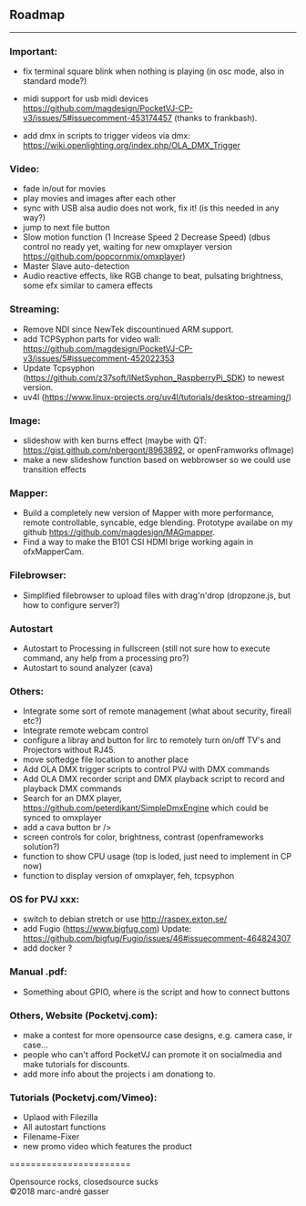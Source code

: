 ## Roadmap
**********
### Important:<br />

- fix terminal square blink when nothing is playing (in osc mode, also in standard mode?) <br />
- midi support for usb midi devices https://github.com/magdesign/PocketVJ-CP-v3/issues/5#issuecomment-453174457 (thanks to frankbash).<br />

- add dmx in scripts to trigger videos via dmx: https://wiki.openlighting.org/index.php/OLA_DMX_Trigger <br />

### Video: <br />
- fade in/out for movies <br />
- play movies and images after each other <br />
- sync with USB alsa audio does not work, fix it! (is this needed in any way?)<br />
- jump to next file button <br />
- Slow motion function (1 Increase Speed 2 Decrease Speed) (dbus control no ready yet, waiting for new omxplayer version https://github.com/popcornmix/omxplayer)<br />
- Master Slave auto-detection<br />
- Audio reactive effects, like RGB change to beat, pulsating brightness, some efx similar to camera effects<br />

### Streaming: <br />
- Remove NDI since NewTek discountinued ARM support.<br />
- add TCPSyphon parts for video wall: https://github.com/magdesign/PocketVJ-CP-v3/issues/5#issuecomment-452022353<br />
- Update Tcpsyphon (https://github.com/z37soft/INetSyphon_RaspberryPi_SDK) to newest version.<br />
- uv4l (https://www.linux-projects.org/uv4l/tutorials/desktop-streaming/)<br />

### Image: <br />
- slideshow with ken burns effect (maybe with QT: https://gist.github.com/nbergont/8963892, or openFramworks ofImage) <br />
- make a new slideshow function based on webbrowser so we could use transition effects <br />

### Mapper: <br />
- Build a completely new version of Mapper with more performance, remote controllable, syncable, edge blending. Prototype availabe on my github https://github.com/magdesign/MAGmapper. <br />
- Find a way to make the B101 CSI HDMI brige working again in ofxMapperCam. <br />

### Filebrowser: <br />
- Simplified filebrowser to upload files with drag'n'drop (dropzone.js, but how to configure server?) <br />

### Autostart
- Autostart to Processing in fullscreen (still not sure how to execute command, any help from a processing pro?) <br />
- Autostart to sound analyzer (cava)  <br />

### Others:<br />
- Integrate some sort of remote management (what about security, fireall etc?) <br />
- Integrate remote webcam control  <br />
- configure a libray and button for lirc to remotely turn on/off TV's and Projectors without RJ45. <br />
- move softedge file location to another place<br />
- Add OLA DMX trigger scripts to control PVJ with DMX commands<br />
- Add OLA DMX recorder script and DMX playback script to record and playback DMX commands <br />
- Search for an DMX player, https://github.com/peterdikant/SimpleDmxEngine which could be synced to omxplayer <br />
- add a cava button br />
- screen controls for color, brightness, contrast (openframeworks solution?) <br />
- function to show CPU usage (top is loded, just need to implement in CP now)<br />
- function to display version of omxplayer, feh, tcpsyphon<br />


### OS for PVJ xxx: <br />
- switch to debian stretch or use http://raspex.exton.se/ <br />
- add Fugio (https://www.bigfug.com) Update: https://github.com/bigfug/Fugio/issues/46#issuecomment-464824307 <br />
- add docker ? <br />

### Manual .pdf: <br />
- Something about GPIO, where is the script and how to connect buttons <br />

### Others, Website (Pocketvj.com): <br />

- make a contest for more opensource case designs, e.g. camera case, ir case... <br />
- people who can't afford PocketVJ can promote it on socialmedia and make tutorials for discounts.  <br />
- add more info about the projects i am donationg to. <br />


### Tutorials (Pocketvj.com/Vimeo): <br />

- Uplaod with Filezilla<br />
- All autostart functions <br />
- Filename-Fixer<br />
- new promo video which features the product <br />

=======================<br />

Opensource rocks, closedsource sucks<br />
©2018 marc-andré gasser

